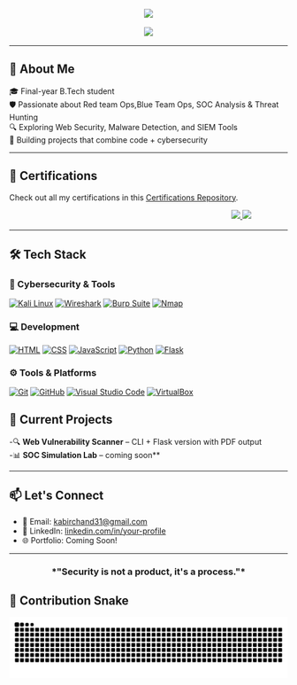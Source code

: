 <p align="center">
  <img src="https://svg-banners.vercel.app/api?type=glitch&text1=KABIR%20CHAND&width=800&height=150" />
</p>

<p align="center">
  <img src="https://readme-typing-svg.herokuapp.com?font=Source+Code+Pro&size=22&duration=2000&pause=1000&color=00FF00&background=000000&center=true&vCenter=true&width=700&lines=root@K921-cyber:~$+whoami;Cybersecurity+Student+%26+Researcher;root@K921-cyber:~$+ls;RedTeam+BlueTeam+SOC+ThreatHunting;root@K921-cyber:~$+exit" />
</p>

---

## 🧭 About Me


🎓 Final-year B.Tech student  
🛡️ Passionate about Red team Ops,Blue Team Ops, SOC Analysis & Threat Hunting  
🔍 Exploring Web Security, Malware Detection, and SIEM Tools  
📄 Building projects that combine code + cybersecurity  


---
## 🏅 Certifications
Check out all my certifications in this [Certifications Repository](https://github.com/K921-cyber/CyberSecurity-Certifications).

<p align="center">
  <marquee behavior="scroll" direction="left" scrollamount="5">
    <a href="https://www.credly.com/earner/earned/badge/4eae526e-2aad-42ba-bc47-aef114dc4a50">
      <img src="https://images.credly.com/size/340x340/images/d52a2d84-70d9-4613-82a4-b6dfe1d5a06c/blob"/>
    </a>
    <a href="https://www.credly.com/earner/earned/badge/15f86c9b-42c4-4fd8-b555-2fcc3de9c6fb">
      <img src="https://images.credly.com/size/340x340/images/0bf0f2da-a699-4c82-82e2-56dcf1f2e1c7/image.png"/>
    </a>
  </marquee>
</p>


---

## 🛠️ Tech Stack

### 🔐 Cybersecurity & Tools
[![Kali Linux](https://img.shields.io/badge/Kali_Linux-557C94?style=for-the-badge&logo=kalilinux&logoColor=white)](https://www.kali.org/get-kali/#kali-platforms)
[![Wireshark](https://img.shields.io/badge/Wireshark-1679A7?style=for-the-badge&logo=wireshark&logoColor=white)](https://www.wireshark.org/download.html)
[![Burp Suite](https://img.shields.io/badge/Burp_Suite-FF6F00?style=for-the-badge&logo=burpsuite&logoColor=white)](https://portswigger.net/burp/communitydownload)
[![Nmap](https://img.shields.io/badge/Nmap-4169E1?style=for-the-badge)](https://nmap.org/download.html)

### 💻 Development
[![HTML](https://img.shields.io/badge/HTML-E44D26?style=for-the-badge&logo=html5&logoColor=white)](https://developer.mozilla.org/en-US/docs/Web/HTML)
[![CSS](https://img.shields.io/badge/CSS-1572B6?style=for-the-badge&logo=css3&logoColor=white)](https://developer.mozilla.org/en-US/docs/Web/CSS)
[![JavaScript](https://img.shields.io/badge/JS-F7DF1E?style=for-the-badge&logo=javascript&logoColor=black)](https://developer.mozilla.org/en-US/docs/Web/JavaScript)
[![Python](https://img.shields.io/badge/Python-3776AB?style=for-the-badge&logo=python&logoColor=white)](https://www.python.org/downloads/)
[![Flask](https://img.shields.io/badge/Flask-000000?style=for-the-badge&logo=flask&logoColor=white)](https://flask.palletsprojects.com/en/stable/)

### ⚙️ Tools & Platforms
[![Git](https://img.shields.io/badge/Git-F05032?style=for-the-badge&logo=git&logoColor=white)](https://git-scm.com/downloads)
[![GitHub](https://img.shields.io/badge/GitHub-181717?style=for-the-badge&logo=github)](https://github.com/)
[![Visual Studio Code](https://img.shields.io/badge/VSCode-007ACC?style=for-the-badge&logo=visual-studio-code&logoColor=white)](https://code.visualstudio.com/Download)
[![VirtualBox](https://img.shields.io/badge/VirtualBox-183A61?style=for-the-badge&logo=virtualbox&logoColor=white)](https://www.virtualbox.org/wiki/Downloads)



## 🚀 Current Projects

-🔍 **Web Vulnerability Scanner** – CLI + Flask version with PDF output  
-📊 **SOC Simulation Lab** – coming soon**

---



## 📫 Let's Connect

- 📧 Email: [kabirchand31@gmail.com](mailto:kabirchand31@gmail.com)  
- 💼 LinkedIn: [linkedin.com/in/your-profile](https://www.linkedin.com/in/kabir-chand-2ab869250)  
- 🌐 Portfolio: Coming Soon!

---

<h3 align="center">*"Security is not a product, it's a process."* </h3>


## 🐍 Contribution Snake  

<p align="center">
  <img src="https://github.com/K921-cyber/K921-cyber/blob/output/github-contribution-grid-snake.svg" alt="snake animation" />
</p>






